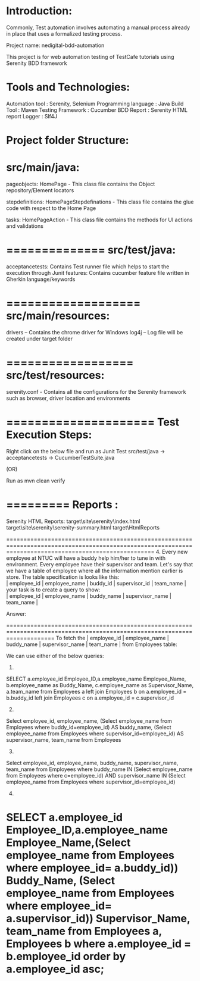 Introduction:  
=============
Commonly, Test automation involves automating a manual process already in place that uses a formalized testing process.

Project name: nedigital-bdd-automation

This project is for web automation testing of TestCafe tutorials using Serenity BDD framework

Tools and Technologies:
=======================

Automation tool : Serenity, Selenium
Programming language : Java
Build Tool : Maven
Testing Framework : Cucumber BDD
Report : Serenity HTML report
Logger : Slf4J

Project folder Structure:
=========================
src/main/java:
==============

pageobjects:
HomePage - This class file contains the Object repository/Element locators

stepdefinitions:
HomePageStepdefinations - This class file contains the glue code with respect to the Home Page

tasks:
HomePageAction - This class file contains the methods for UI actions and validations

==============
src/test/java:
==============
acceptancetests: Contains Test runner file which helps to start the execution through Junit
features: Contains cucumber feature file written in Gherkin language/keywords

===================
src/main/resources:
===================
drivers – Contains the chrome driver for Windows
log4j – Log file will be created under target folder

==================
src/test/resources:
==================
serenity.conf - Contains all the configurations for the Serenity framework such as browser, driver location and environments

=====================
Test Execution Steps:
=====================
Right click on the below file and run as Junit Test
src/test/java -> acceptancetests -> CucumberTestSuite.java

(OR)

Run as mvn clean verify

=========
Reports :
=========
Serenity HTML Reports:
        target\site\serenity\index.html
        target\site\serenity\serenity-summary.html
        target\HtmlReports

=======================================================================================================================================================
4. Every new employee at NTUC will have a buddy help him/her to tune in with environment. Every employee have their supervisor and team. Let's say that we have a table of employee where all the information mention earlier is store. The table specification is looks like this:<BR>
| employee_id | employee_name | buddy_id | supervisor_id | team_name |<BR>
your task is to create a query to show:<BR>
| employee_id | employee_name | buddy_name | supervisor_name | team_name |


Answer:

==========================================================================================================================
To fetch the | employee_id | employee_name | buddy_name | supervisor_name | team_name | from Employees table:

We can use either of the below queries:

1)
SELECT a.employee_id Employee_ID,a.employee_name Employee_Name, b.employee_name as Buddy_Name, c.employee_name as Supervisor_Name, a.team_name from Employees a
left join Employees b on a.employee_id = b.buddy_id
left join Employees c on a.employee_id = c.supervisor_id

2)
Select employee_id, employee_name, (Select employee_name from Employees where buddy_id=employee_id) AS buddy_name, (Select employee_name from Employees where supervisor_id=employee_id) AS supervisor_name, team_name from Employees


3)
Select employee_id, employee_name, buddy_name, supervisor_name, team_name from Employees where buddy_name IN (Select employee_name from Employees where c=employee_id) AND supervisor_name IN (Select employee_name from Employees where supervisor_id=employee_id)

4)
SELECT a.employee_id Employee_ID,a.employee_name Employee_Name,(Select employee_name from Employees where employee_id= a.buddy_id)) Buddy_Name, (Select employee_name from Employees where employee_id= a.supervisor_id)) Supervisor_Name, team_name from Employees a, Employees b
where a.employee_id = b.employee_id order by a.employee_id asc;
==========================================================================================================================

